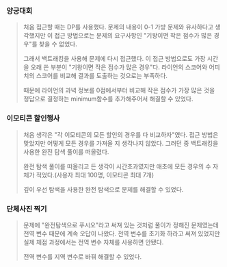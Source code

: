 ### 양궁대회

> 처음 접근할 때는 DP를 사용했다. 문제의 내용이 0-1 가방 문제와 유사하다고 생각했지만 이 접근 방법으로는 문제의 요구사항인 "기왕이면 작은 점수가 많은 경우"를 찾을 수 없었다.
>
> 그래서 백트래킹을 사용해 문제에 다시 접근했다. 이 접근 방법으로도 가장 시간을 오래 쓴 부분이 "기왕이면 작은 점수가 많은 경우"다. 라이언의 스코어와 어피치의 스코어를 비교해 결과를 도출하는 것으로는 부족하다.
>
> 때문에 라이언의 과녁 정보를 0점에서부터 비교해 작은 점수가 가장 많은 것을 정답으로 결정하는 minimum함수를 추가해주어서 해결할 수 있었다.

### 이모티콘 할인행사

> 처음 생각은 "각 이모티콘의 모든 할인의 경우를 다 비교하자"였다. 접근 방법은 맞았지만 어떻게 모든 경우를 가져올 지 생각나지 않았다. 그러던 중 백트래킹을 사용한 완전 탐색 풀이를 떠올렸다.
>
> 완전 탐색 풀이를 떠올리고 든 생각이 시간초과였지만 애초에 모든 경우의 수 자체가 적었다.(사용자 최대 100명, 이모티콘 최대 7개)
>
> 깊이 우선 탐색을 사용한 완전 탐색으로 문제를 해결할 수 있었다.

### 단체사진 찍기

> 문제에 "완전탐색으로 푸시오"라고 써져 있는 것처럼 풀이가 정해진 문제였는데 전역 변수 때문에 계속 오답이 나왔다. 전역 변수를 초기화 하라고 써져 있었지만 실제 체점 과정에서는 전역 변수 자체를 사용하면 안됐다.
>
> 전역 변수를 지역 변수로 바꿔 해결할 수 있었다.
